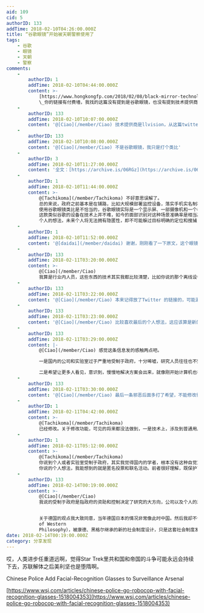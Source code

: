 ```yaml
---
aid: 109
cid: 5
authorID: 133
addTime: 2018-02-10T04:26:00.000Z
title: “谷歌眼镜”开始被天朝警察使用了
tags:
    - 谷歌
    - 眼镜
    - 天朝
    - 警察
comments:
    -
        authorID: 1
        addTime: 2018-02-10T04:44:00.000Z
        content: >-
            [https://www.hongkongfp.com/2018/02/08/black-mirror-technology-chinese-police-don-high-tech-glasses-nab-suspects/](https://www.hongkongfp.com/2018/02/08/black-mirror-technology-chinese-police-don-high-tech-glasses-nab-suspects/)
            \_你的链接有付费墙，我找的这篇没有提到是谷歌眼镜，也没有提到技术提供商。低人权无民主国家，技术总是被用来对付她的公民。
    -
        authorID: 133
        addTime: 2018-02-10T10:07:00.000Z
        content: '@[Ciao](/member/Ciao) 技术提供商是llvision，从这篇twitter里过去我没有付费墙'
    -
        authorID: 133
        addTime: 2018-02-10T10:08:00.000Z
        content: '@[Ciao](/member/Ciao) 不是谷歌眼镜，我只是打个类比'
    -
        authorID: 3
        addTime: 2018-02-10T11:27:00.000Z
        content: '全文：[https://archive.is/06RGz](https://archive.is/06RGz)'
    -
        authorID: 1
        addTime: 2018-02-10T11:44:00.000Z
        content: >-
            @[Tachikoma](/member/Tachikoma) 不好意思误解了。
            总的来说，政府之前基本是在铺路，比如大规模部署监控设备，落实手机实名制和网络实名制，这些措施下对个人的监视基本就没有死角了。
            使用谷歌眼镜类比是不恰当的，谷歌眼镜实际是一个显示屏、一部摄像机和一个相机，理论上（实际也有开发者绕过谷歌的限制做了）不能做面部识别和人物标记的功能。
            这款类似谷歌的设备在技术上并不难，如今的面部识别对这种场景准确率是相当高的。但这项技术的应用会极大地提升效率。目前唯一的未知数是这种技术会在多大范围内使用，面部摄像和识别在火车站等场所一直都有。
            个人的想法，未来个人将无法拥有隐匿性，即不可能躲过目标明确的定位和搜捕，只能在去关联性上下功夫，一种类似于比特币一样的证明方式，证明拥有一笔财产而不必暴露自己的身份。
    -
        authorID: 1
        addTime: 2018-02-10T11:52:00.000Z
        content: '@[daidai](/member/daidai) 谢谢，刚刚看了一下原文，这个眼镜是和一个离线的手持设备相连的，还没做到实时联网查询。'
    -
        authorID: 133
        addTime: 2018-02-11T03:20:00.000Z
        content: >-
            @[Ciao](/member/Ciao)
            我算是行业内人员，这些东西的技术其实我都比较清楚，比如你说的那个离线设备联网的，关系就像苹果手表和苹果手机，数据库非常大，图像处理来面部识别现在也要经过云端处理。谷歌眼镜是眼镜式接口的鼻祖，并不限于具体功能。
    -
        authorID: 133
        addTime: 2018-02-11T03:22:00.000Z
        content: '@[Ciao](/member/Ciao) 本来记得放了Twitter 的链接的，可能漏了吧'
    -
        authorID: 133
        addTime: 2018-02-11T03:23:00.000Z
        content: '@[Ciao](/member/Ciao) 比较喜欢最后的个人想法，这应该算是新的制度设计的雏形。'
    -
        authorID: 133
        addTime: 2018-02-11T03:29:00.000Z
        content: |-
            @[Ciao](/member/Ciao) 感觉这条信息发的感触两点吧。

            一是国内的公司和实验室过于严重地受制于政府，十分唏嘘，研究人员往往也不知道他们的研究用在哪里，就像被养的枪。

            二是希望让更多人看见，意识到，慢慢地解决方案会出来，就像刚开始计算机也被认为是政府式邪恶，反文化和黑客改变了这个局面
    -
        authorID: 133
        addTime: 2018-02-11T03:30:00.000Z
        content: '@[Ciao](/member/Ciao) 最后一条邪恶后面多打了希望，不能修改很成问题吧，看看能不能加个修改功能'
    -
        authorID: 1
        addTime: 2018-02-11T04:42:00.000Z
        content: >-
            @[Tachikoma](/member/Tachikoma)
            已经修改。关于修改功能，可见的将来都没法做到，一是技术上，涉及到普通用户权限更改，应该不复杂，但是现在我还没吃透；二是，用户可修改会破坏对话。一般的小改动呼叫一下管理员就好。如果有敏感信息，可以直接呼叫管理员。
    -
        authorID: 1
        addTime: 2018-02-11T05:12:00.000Z
        content: >-
            @[Tachikoma](/member/Tachikoma)
            你说到个人或者实验室受制于政府，其实我觉得国内的学者，根本没有这种自觉意识，一心科研，要么“为国争光”，要么抓住“巨大的商业机会”，根本不会考虑自己的成果会不会违反伦理。再加上糟糕的媒体环境……我导师说，就像战前的德国一样，在经济技术各个方面反超而文化、制度落后，再加上民族主义情绪，天知道会发生什么……寄希望全球化能让所有国家共进退吧。
            你说的个人想法，我能想到的就是匿名投票和联名活动。前者很好理解，既保护了个人又能证明每一张票是真实的。联名活动往往变成政府照名单抓人，其实每个人只要提供一段手写的文字就行，不同的字迹能够代表有多少人支持而不必暴露支持者的身份。目前还没有看到类似的系统出来。
    -
        authorID: 133
        addTime: 2018-02-14T00:19:00.000Z
        content: >-
            @[Ciao](/member/Ciao)
            我说的受制于政府是指政府的资助和控制决定了研究的大方向，公司以及个人的思想态度并不在讨论范围之内。这即我说的受制于。这里的理解区别很值得注意：分析一个社会、组织、国家的行为的时候，这个组织的下层基础决定了其走向，个人的想法只能是顺应形势，时势造英雄；古往今来，没有一次社会变革是因为单纯的理想主义成功的。所以现在我只对大思想家保佑钦佩之意，而大多数公共知识分子只是在制造麻烦，寻求自我满足和自我利益。


            关于德国的观点我大致同意，当年德国日本的情况非常像此时中国。然后我却不认为其经济技术超前文化和制度，在两次世界大战前，德国的教育制度、思想在很多方面是超越英法等国的，现代博士制度是从德国开始，哥廷根是欧洲的科学中心之一，各国留学生都来德国学习；存在主义和现象学的中心也在德国；黑格尔、康德等大思想家也都是德国的；等等。当时英法的资本主义制度已经开始崩溃——罗斯福的新政、工会运动、社会自由主义改革大概就是一、二站后改革崩坏的制度的事情。德国在当时相当于在探索一条基于最早卢梭的idealism（和我们说的理想主义不是一个概念，不明白的话可以去看看哲学史，比如罗素的History
            of Western
            Philosophy），被康德、黑格尔继承的新的社会制度设计，只是这套社会制度发生畸变，变成了法西斯，如同社会主义发生畸变——结局我们众所周知。这种畸变的发生和德国的社会现实（即下层基础）息息相关，可谓是根本原因。中国现在的情况除去文化和哲学（即制度雏形）并没有发展起来之外，和德国很像，现在西方也处于一种崩坏状态（这一条讲起来就很长了，我也还在也研究中），并不能给中国太多的有益指导或者说不存在唐朝对诸夷那样的制度压制。
date: 2018-02-14T00:19:00.000Z
category: 分享发现
---
```


哎，人类进步任重道远啊，觉得Star Trek里共和国和帝国的斗争可能永远会持续下去，苏联解体之后美利坚也是堕隋啊。

Chinese Police Add Facial-Recognition Glasses to Surveillance Arsenal

[https://www.wsj.com/articles/chinese-police-go-robocop-with-facial-recognition-glasses-1518004353](https://www.wsj.com/articles/chinese-police-go-robocop-with-facial-recognition-glasses-1518004353)
